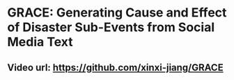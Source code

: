 # GRACE: Generating Cause and Effect of Disaster Sub-Events from Social Media Text

## Video url: https://github.com/xinxi-jiang/GRACE
